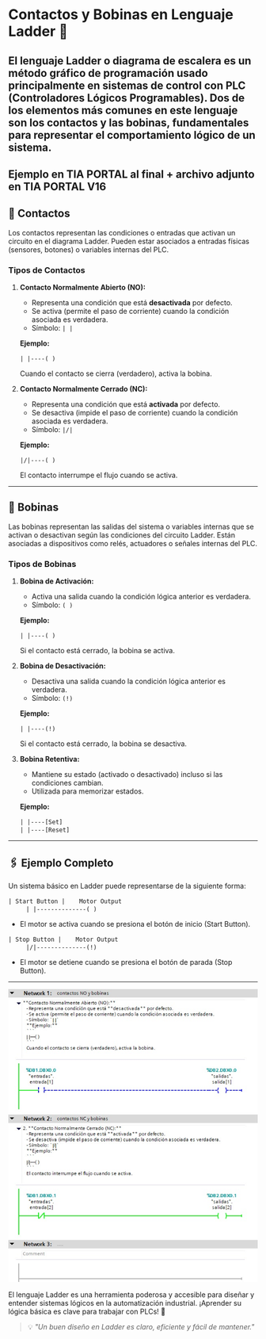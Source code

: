# Contactos y Bobinas en Lenguaje Ladder 🔧

El lenguaje **Ladder** o diagrama de escalera es un método gráfico de programación usado principalmente en sistemas de control con PLC (Controladores Lógicos Programables). Dos de los elementos más comunes en este lenguaje son los **contactos** y las **bobinas**, fundamentales para representar el comportamiento lógico de un sistema.
---
Ejemplo en TIA PORTAL al final + archivo adjunto en TIA PORTAL V16
---

## 🤝 Contactos

Los contactos representan las condiciones o entradas que activan un circuito en el diagrama Ladder. Pueden estar asociados a entradas físicas (sensores, botones) o variables internas del PLC.

### Tipos de Contactos

1. **Contacto Normalmente Abierto (NO):**
   - Representa una condición que está **desactivada** por defecto.
   - Se activa (permite el paso de corriente) cuando la condición asociada es verdadera.
   - Símbolo: `| |`

   **Ejemplo:**
   ```
   | |----( )
   ```
   Cuando el contacto se cierra (verdadero), activa la bobina.

2. **Contacto Normalmente Cerrado (NC):**
   - Representa una condición que está **activada** por defecto.
   - Se desactiva (impide el paso de corriente) cuando la condición asociada es verdadera.
   - Símbolo: `|/|`

   **Ejemplo:**
   ```
   |/|----( )
   ```
   El contacto interrumpe el flujo cuando se activa.

---

## 🔄 Bobinas

Las bobinas representan las salidas del sistema o variables internas que se activan o desactivan según las condiciones del circuito Ladder. Están asociadas a dispositivos como relés, actuadores o señales internas del PLC.

### Tipos de Bobinas

1. **Bobina de Activación:**
   - Activa una salida cuando la condición lógica anterior es verdadera.
   - Símbolo: `( )`

   **Ejemplo:**
   ```
   | |----( )
   ```
   Si el contacto está cerrado, la bobina se activa.

2. **Bobina de Desactivación:**
   - Desactiva una salida cuando la condición lógica anterior es verdadera.
   - Símbolo: `(!)`

   **Ejemplo:**
   ```
   | |----(!)
   ```
   Si el contacto está cerrado, la bobina se desactiva.

3. **Bobina Retentiva:**
   - Mantiene su estado (activado o desactivado) incluso si las condiciones cambian.
   - Utilizada para memorizar estados.

   **Ejemplo:**
   ```
   | |----[Set]
   | |----[Reset]
   ```

---

## 🖇️ Ejemplo Completo

Un sistema básico en Ladder puede representarse de la siguiente forma:

```ladder
| Start Button |    Motor Output
     | |--------------( )
```
- El motor se activa cuando se presiona el botón de inicio (Start Button).

```ladder
| Stop Button |    Motor Output
     |/|--------------(!)
```
- El motor se detiene cuando se presiona el botón de parada (Stop Button).

---
![Ejemplo de contactos NO & NC](images/contacts.jpg)

El lenguaje Ladder es una herramienta poderosa y accesible para diseñar y entender sistemas lógicos en la automatización industrial. ¡Aprender su lógica básica es clave para trabajar con PLCs! 🚀

> 💡 *"Un buen diseño en Ladder es claro, eficiente y fácil de mantener."*
